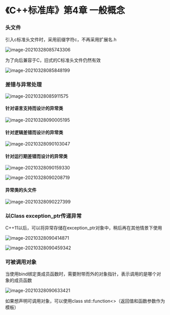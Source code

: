 # 《C++标准库》第4章 一般概念

### 头文件

引入c标准头文件时，采用前缀字符c，不再采用扩展名.h

![image-20210328085743306](https://yydf-1305206966.cos.ap-nanjing.myqcloud.com/image-20210328085743306.png)

为了向后兼容于C，旧式的C标准头文件仍然有效

![image-20210328085848199](https://yydf-1305206966.cos.ap-nanjing.myqcloud.com/image-20210328085848199.png)

### 差错与异常处理

![image-20210328085911575](https://yydf-1305206966.cos.ap-nanjing.myqcloud.com/image-20210328085911575.png)

#### 针对语言支持而设计的异常类

![image-20210328090005195](https://yydf-1305206966.cos.ap-nanjing.myqcloud.com/image-20210328090005195.png)

#### 针对逻辑差错而设计的异常类

![image-20210328090103047](https://yydf-1305206966.cos.ap-nanjing.myqcloud.com/image-20210328090103047.png)

#### 针对运行期差错而设计的异常类

![image-20210328090159330](https://yydf-1305206966.cos.ap-nanjing.myqcloud.com/image-20210328090159330.png)

![image-20210328090208719](https://yydf-1305206966.cos.ap-nanjing.myqcloud.com/image-20210328090208719.png)

#### 异常类的头文件

![image-20210328090227399](https://yydf-1305206966.cos.ap-nanjing.myqcloud.com/image-20210328090227399.png)

### 以Class exception_ptr传递异常

C++11以后，可以将异常存储在exception_ptr对象中，稍后再在其他情景下使用

![image-20210328090414871](https://yydf-1305206966.cos.ap-nanjing.myqcloud.com/image-20210328090414871.png)

![image-20210328090459342](https://yydf-1305206966.cos.ap-nanjing.myqcloud.com/image-20210328090459342.png)

### 可被调用对象

当使用bind绑定类成员函数时，需要附带而外的对象指针，表示调用的是哪个对象的成员函数

![image-20210328090633421](https://yydf-1305206966.cos.ap-nanjing.myqcloud.com/image-20210328090633421.png)

如果想声明可调用对象，可以使用class std::function<>（返回值和函数参数作为模板）





